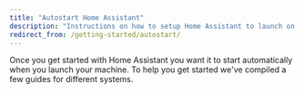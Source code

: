 ```yaml
---
title: "Autostart Home Assistant"
description: "Instructions on how to setup Home Assistant to launch on start."
redirect_from: /getting-started/autostart/
---
```


Once you get started with Home Assistant you want it to start automatically when you launch your machine. To help you get started we've compiled a few guides for different systems.

